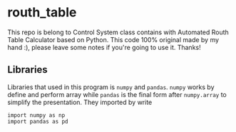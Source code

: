 # routh_table
This repo is belong to Control System class contains with Automated Routh Table Calculator based on Python. This code 100% original made by my hand :), please leave some notes if you're going to use it. Thanks!

## Libraries
Libraries that used in this program is ```numpy``` and ```pandas```. ```numpy``` works by define and perform array while ```pandas``` is the final form after ```numpy.array``` to simplify the presentation. They imported by write 
```
import numpy as np
import pandas as pd
```